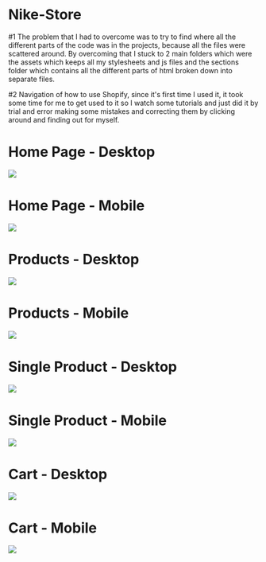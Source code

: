 # Nike-Store

#1 
The problem that I had to overcome was to try to find where all the different parts of the code was in the projects, because all the files were scattered around. By overcoming that I stuck to 2 main folders which were the assets which keeps all my stylesheets and js files and the sections folder which contains all the different parts of html broken down into separate files.

#2 
Navigation of how to use Shopify, since it's first time I used it, it took some time for me to get used to it so I watch some tutorials and just did it by trial and error making some mistakes and correcting them by clicking around and finding out for myself.


# Home Page - Desktop
![](./design/HomePage.png)
# Home Page - Mobile
![](./design/HomePage-1.png)
# Products - Desktop
![](./design/Products-1.png)
# Products - Mobile
![](./design/Products.png)
# Single Product - Desktop
![](./design/SingleProduct.png)
# Single Product - Mobile
![](./design/SingleProduct-1.png)
# Cart - Desktop
![](./design/Cart.png)
# Cart - Mobile
![](./design/Cart-1.png)
